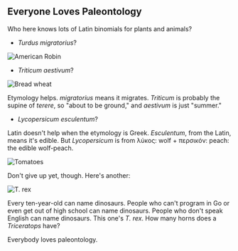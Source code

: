 ## Everyone Loves Paleontology

Who here knows lots of Latin binomials for plants and animals?

- *Turdus migratorius*?

![American Robin](https://upload.wikimedia.org/wikipedia/commons/thumb/b/b8/Turdus-migratorius-002.jpg/440px-Turdus-migratorius-002.jpg "*Turdus migratorius*")

- *Triticum aestivum*?

![Bread wheat](https://upload.wikimedia.org/wikipedia/commons/thumb/3/30/Young_Wheat_crop_in_a_field_near_Solapur%2C_Maharashtra%2C_India.jpg/440px-Young_Wheat_crop_in_a_field_near_Solapur%2C_Maharashtra%2C_India.jpg "*Triticum aestivum*")

Etymology helps. *migratorius* means it migrates. *Triticum* is probably the supine of *terere*, so "about to be ground," and *aestivum* is just "summer."


- *Lycopersicum esculentum*? 

Latin doesn't help when the etymology is Greek. *Esculentum*, from the Latin, means it's edible. But *Lycopersicum* is from λύκος: wolf + περσικόν: peach: the edible wolf-peach.

![Tomatoes](https://en.wiki2.org/wikipedia/commons/thumb/a/a7/Colorful_Red_and_Yellow_Tomatoes_2816px.jpg/220px-Colorful_Red_and_Yellow_Tomatoes_2816px.jpg "*Lycopersicum esculentum*")

Don't give up yet, though. Here's another:

![T. rex](https://upload.wikimedia.org/wikipedia/commons/thumb/f/fc/Sues_skeleton.jpg/440px-Sues_skeleton.jpg "*Tyrannosaurus rex*")

Every ten-year-old can name dinosaurs. People who can't program in Go or even get out of high school can name dinosaurs. People who don't speak English can name dinosaurs. This one's *T. rex*. How many horns does a *Triceratops* have?

Everybody loves paleontology.


